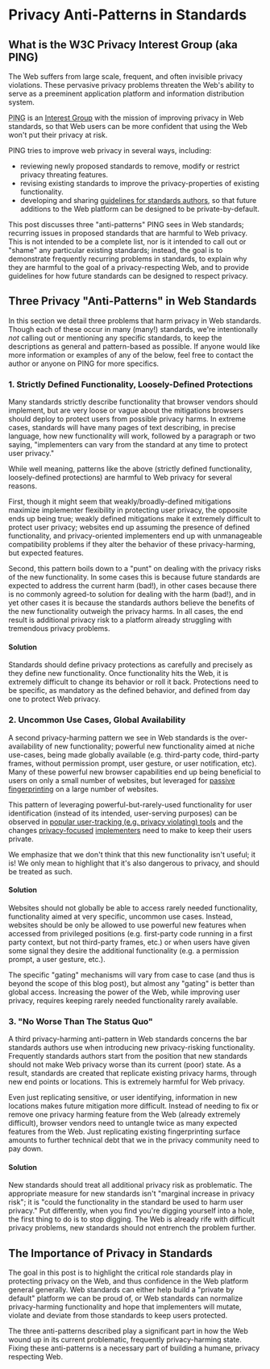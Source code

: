 Privacy Anti-Patterns in Standards
===

What is the W3C Privacy Interest Group (aka PING)
---
The Web suffers from large scale, frequent, and often invisible privacy
violations.  These pervasive privacy problems threaten the Web's ability to
serve as a preeminent application platform and information distribution system.

<abbr title="Privacy Interest Group">PING</abbr> is an
[Interest Group](https://www.w3.org/2019/Process-20190301/#GroupsWG) with
the mission of improving privacy in Web standards, so that Web users can be
more confident that using the Web won't put their privacy at risk.

PING tries to improve web privacy in several ways, including:

* reviewing newly proposed standards to remove, modify or restrict privacy
  threating features.
* revising existing standards to improve the privacy-properties of existing
  functionality.
* developing and sharing [guidelines for standards authors](https://www.w3.org/TR/security-privacy-questionnaire/),
  so that future additions to the Web platform can be designed to be
  private-by-default.

This post discusses three "anti-patterns" PING sees in Web
standards; recurring issues in proposed standards that are harmful to Web
privacy.  This is not intended to be a complete list, nor is it intended to
call out or "shame" any particular existing standards; instead, the goal is to
demonstrate frequently recurring problems in standards, to explain why
they are harmful to the goal of a privacy-respecting Web, and to provide
guidelines for how future standards can be designed to respect privacy.


Three Privacy "Anti-Patterns" in Web Standards
---
In this section we detail three problems that harm privacy in
Web standards. Though each of these occur in many (many!) standards,
we're intentionally *not* calling out or mentioning any specific standards,
to keep the descriptions as general and pattern-based as possible.  If anyone
would like more information or examples of any of the below, feel
free to contact the author or anyone on PING for more specifics.


### 1. Strictly Defined Functionality, Loosely-Defined Protections
Many standards strictly describe functionality that browser vendors should
implement, but are very loose or vague about the mitigations browsers should
deploy to protect users from possible privacy harms. In extreme cases,
standards will have many pages of text describing, in precise language,
how new functionality will work, followed by a paragraph or two saying,
"implementers can vary from the standard at any time to protect user privacy."

While well meaning, patterns like the above (strictly defined functionality,
loosely-defined protections) are harmful to Web privacy for several reasons.

First, though it might seem that weakly/broadly-defined mitigations maximize
implementer flexibility in protecting user privacy, the opposite ends up
being true; weakly defined mitigations make it extremely difficult to protect
user privacy; websites end up assuming the presence of defined functionality,
and privacy-oriented implementers end up with unmanageable compatibility
problems if they alter the behavior of these privacy-harming, but expected
features.

Second, this pattern boils down to a "punt" on dealing with the privacy
risks of the new functionality. In some cases this is because future standards
are expected to address the current harm (bad!), in other cases because
there is no commonly agreed-to solution for dealing with the harm (bad!), and
in yet other cases it is because the standards authors believe the benefits of
the new functionality outweigh the privacy harms.  In all cases, the end
result is additional privacy risk to a platform already struggling
with tremendous privacy problems.

#### Solution
Standards should define privacy protections as carefully and precisely as they
define new functionality.  Once functionality hits the Web, it is extremely
difficult to change its behavior or roll it back.  Protections need to be
specific, as mandatory as the defined behavior, and defined from day one to
protect Web privacy.


### 2. Uncommon Use Cases, Global Availability
A second privacy-harming pattern we see in Web standards is the
over-availability of new functionality; powerful new functionality aimed at
niche use-cases, being made globally available (e.g. third-party code,
third-party frames, without permission prompt, user gesture, or user
notification, etc). Many of these powerful new browser capabilities end up
being beneficial to users on only a small number of websites, but leveraged
for [passive](https://panopticlick.eff.org)
[fingerprinting](https://browserleaks.com) on a large number of websites.

This pattern of leveraging powerful-but-rarely-used functionality for
user identification (instead of its intended, user-serving purposes) can
be observed in [popular user-tracking (e.g. privacy violating)
tools](https://github.com/Valve/fingerprintjs2) and the changes
[privacy-focused](https://2019.www.torproject.org/projects/torbrowser/design/)
[implementers](https://github.com/brave/brave-browser/wiki/Deviations-from-Chromium-(features-we-disable-or-remove))
need to make to keep their users private.

We emphasize that we don't think that this new functionality isn't useful;
it is! We only mean to highlight that it's also dangerous to privacy, and
should be treated as such.

#### Solution
Websites should not globally be able to access rarely needed
functionality, functionality aimed at very specific, uncommon use cases.
Instead, websites should be only be allowed to use powerful new features
when accessed from privileged positions (e.g. first-party code running
in a first party context, but not third-party frames, etc.) or when users
have given some signal they desire the additional functionality (e.g.
a permission prompt, a user gesture, etc.).

The specific "gating" mechanisms will vary from case to case (and thus is
beyond the scope of this blog post), but almost any "gating" is better than
global access. Increasing the power of the Web, while improving user privacy,
requires keeping rarely needed functionality rarely available.

### 3. "No Worse Than The Status Quo"
A third privacy-harming anti-pattern in Web standards concerns the bar
standards authors use when introducing new privacy-risking
functionality. Frequently standards authors start from the position that new
standards should not make Web privacy worse than its current (poor) state.
As a result, standards are created that replicate existing privacy harms,
through new end points or locations. This is extremely harmful for Web privacy.

Even just replicating sensitive, or user identifying, information
in new locations makes future mitigation more difficult.  Instead of needing
to fix or remove one privacy harming feature from the Web (already extremely
difficult), browser vendors need to untangle twice as many expected features
from the Web. Just replicating existing fingerprinting surface amounts to
further technical debt that we in the privacy community need to pay down.

#### Solution
New standards should treat all additional privacy risk as
problematic. The appropriate measure for new standards isn't "marginal
increase in privacy risk"; it is "could the functionality in the standard
be used to harm user privacy." Put differently, when you find you're digging
yourself into a hole, the first thing to do is to stop digging. The Web is
already rife with difficult privacy problems, new standards should not entrench
the problem further.


The Importance of Privacy in Standards
---
The goal in this post is to highlight the critical role standards play in
protecting privacy on the Web, and thus confidence in the Web platform general
generally. Web standards can either help build a "private by default" platform
we can be proud of, or Web standards can normalize privacy-harming
functionality and hope that implementers will mutate, violate and deviate from
those standards to keep users protected.

The three anti-patterns described play a significant part in how
the Web wound up in its current problematic, frequently privacy-harming state.
Fixing these anti-patterns is a necessary part of building a humane, privacy
respecting Web.
